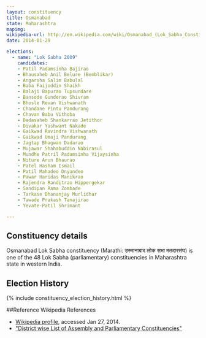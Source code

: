 ```yaml
---
layout: constituency
title: Osmanabad
state: Maharashtra
mapimg: 
wikipedia-url: http://en.wikipedia.com/wiki/Osmanabad_(Lok_Sabha_Constituency)
date: 2014-01-29

elections: 
  - name: "Lok Sabha 2009"
    candidates: 
    - Patil Padamsinha Bajirao 
    - Bhausaheb Anil Belure (Bemblikar) 
    - Angarsha Salim Babulal 
    - Baba Faijoddin Shaikh 
    - Balaji Bapurao Tupsundare 
    - Bansode Gunderao Shivram 
    - Bhosle Revan Vishwanath 
    - Chandane Pintu Pandurang 
    - Chavan Babu Vithoba 
    - Dadasaheb Shankarrao Jetithor 
    - Divakar Yashwant Nakade 
    - Gaikwad Ravindra Vishwanath 
    - Gaikwad Umaji Pandurang 
    - Jagtap Bhagwan Dadarao 
    - Mujawar Shahabuddin Nabirasul 
    - Mundhe Patril Padamsinha Vijaysinha 
    - Niture Arun Bhaurao 
    - Patel Hasham Ismail 
    - Patil Mahadeo Dnyandeo 
    - Pawar Haridas Manikrao 
    - Rajendra Randitrao Hippergekar 
    - Sandipan Rama Zombade 
    - Tarkase Dhananjay Murlidhar 
    - Tawade Prakash Tanajirao 
    - Yevate-Patil Shrimant 

---
```

## Constituency details
Osmanabad Lok Sabha constituency (Marathi: उस्मानाबाद लोक सभा मतदारसंघ) is one of the 48 Lok Sabha (parliamentary) constituencies in Maharashtra state in western India.




## Election History
{% include constituency_election_history.html %}

##Reference
Wikipedia References
- [Wikipedia profile]({{page.profile.wikipedia}}), accessed Jan 27, 2014.
- ["District wise List of Assembly and Parliamentary Constituencies"][wiki1]

[wiki1]: http://ceo.maharashtra.gov.in/acs.php
